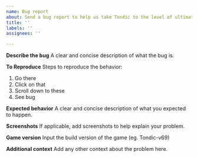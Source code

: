 ```yaml
---
name: Bug report
about: Send a bug report to help us take Tondic to the level of ultimate precision.
title: ''
labels: ''
assignees: ''

---
```


**Describe the bug**
A clear and concise description of what the bug is.

**To Reproduce**
Steps to reproduce the behavior:
1. Go there
2. Click on that
3. Scroll down to these
4. See bug

**Expected behavior**
A clear and concise description of what you expected to happen.

**Screenshots**
If applicable, add screenshots to help explain your problem.

**Game version**
Input the build version of the game (eg. Tondic-v69)

**Additional context**
Add any other context about the problem here.
